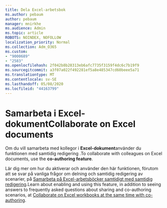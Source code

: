 ```yaml
---
title: Dela Excel-arbetsbok
ms.author: pebaum
author: pebaum
manager: mnirkhe
ms.audience: Admin
ms.topic: article
ROBOTS: NOINDEX, NOFOLLOW
localization_priority: Normal
ms.collection: Adm_O365
ms.custom:
- "9000689"
- "2583"
ms.openlocfilehash: 2f042b8b28313eb6afc7735f3159f4dc6c7b19f9
ms.sourcegitcommit: a3f07a022f492281ef5a8e485347cd60beee5a71
ms.translationtype: MT
ms.contentlocale: sv-SE
ms.lasthandoff: 05/08/2020
ms.locfileid: "44163799"
---
```

# <a name="collaborate-on-excel-documents"></a><span data-ttu-id="823e2-102">Samarbeta i Excel-dokument</span><span class="sxs-lookup"><span data-stu-id="823e2-102">Collaborate on Excel documents</span></span>

<span data-ttu-id="823e2-103">Om du vill samarbeta med kollegor i **Excel-dokument**använder du funktionen med samtidig redigering .</span><span class="sxs-lookup"><span data-stu-id="823e2-103">To collaborate with colleagues on Excel documents, use the **co-authoring feature**.</span></span> 

<span data-ttu-id="823e2-104">Lär dig mer om hur du aktiverar och använder den här funktionen, förutom att se svar på vanliga frågor om delning och samtidig redigering av scenarier, på [Samarbeta på Excel-arbetsböcker samtidigt med samtidig redigering](https://support.office.com/article/7152aa8b-b791-414c-a3bb-3024e46fb104).</span><span class="sxs-lookup"><span data-stu-id="823e2-104">Learn about enabling and using this feature, in addition to seeing answers to frequently asked questions about sharing and co-authoring scenarios, at [Collaborate on Excel workbooks at the same time with co-authoring](https://support.office.com/article/7152aa8b-b791-414c-a3bb-3024e46fb104).</span></span>
